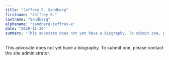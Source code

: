 ```yaml
---
title: "Jeffrey E. Sandberg"
firstname: "Jeffrey E."
lastname: "Sandberg"
alphaname: "sandberg-jeffrey-e"
date: "2020-11-30"
summary: "This advocate does not yet have a biography. To submit one, please contact the site administrator."
---
```

This advocate does not yet have a biography. To submit one, please contact the site administrator.

